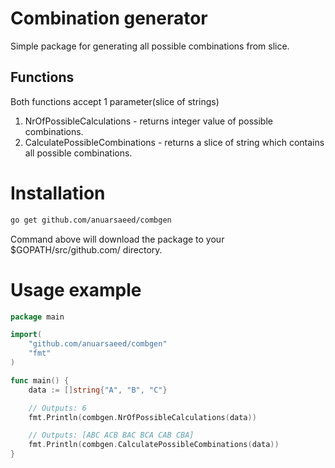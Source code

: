 # Combination generator
Simple package for generating all possible combinations from slice.

## Functions
Both functions accept 1 parameter(slice of strings)
1. NrOfPossibleCalculations - returns integer value of possible combinations.
2. CalculatePossibleCombinations - returns a slice of string which contains all possible combinations.

# Installation
``` bash
go get github.com/anuarsaeed/combgen
```
Command above will download the package to your $GOPATH/src/github.com/ directory.


# Usage example
``` go
package main

import(
    "github.com/anuarsaeed/combgen"
	"fmt"
)

func main() {
	data := []string{"A", "B", "C"}

	// Outputs: 6
	fmt.Println(combgen.NrOfPossibleCalculations(data))

	// Outputs: [ABC ACB BAC BCA CAB CBA]
	fmt.Println(combgen.CalculatePossibleCombinations(data))
}
```

